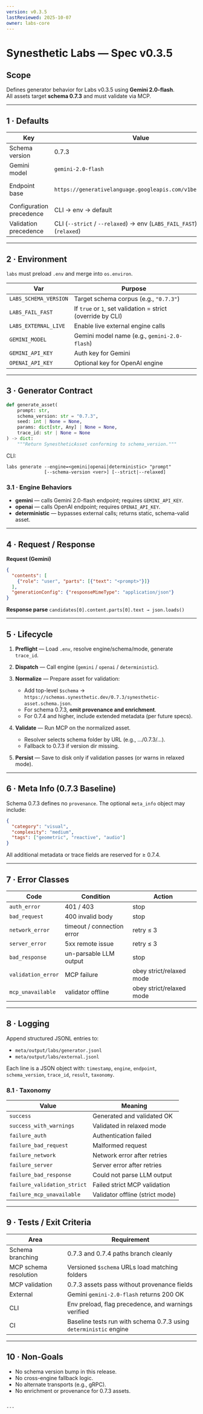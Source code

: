 ```yaml
---
version: v0.3.5
lastReviewed: 2025-10-07
owner: labs-core
---
```


# Synesthetic Labs — Spec v0.3.5

## Scope
Defines generator behavior for Labs v0.3.5 using **Gemini 2.0-flash**.  
All assets target **schema 0.7.3** and must validate via MCP.

---

## 1 · Defaults
| Key | Value | Notes |
|-----|--------|-------|
| Schema version | 0.7.3 | baseline schema |
| Gemini model | `gemini-2.0-flash` | |
| Endpoint base | `https://generativelanguage.googleapis.com/v1beta/models/` | full URL = base + model + `:generateContent` |
| Configuration precedence | CLI → env → default | |
| Validation precedence | CLI (`--strict` / `--relaxed`) → env (`LABS_FAIL_FAST`) → default (`relaxed`) | |

---

## 2 · Environment
`labs` must preload `.env` and merge into `os.environ`.

| Var | Purpose |
|-----|----------|
| `LABS_SCHEMA_VERSION` | Target schema corpus (e.g., `"0.7.3"`) |
| `LABS_FAIL_FAST` | If `true` or `1`, set validation = strict (override by CLI) |
| `LABS_EXTERNAL_LIVE` | Enable live external engine calls |
| `GEMINI_MODEL` | Gemini model name (e.g., `gemini-2.0-flash`) |
| `GEMINI_API_KEY` | Auth key for Gemini |
| `OPENAI_API_KEY` | Optional key for OpenAI engine |

---

## 3 · Generator Contract
```python
def generate_asset(
    prompt: str,
    schema_version: str = "0.7.3",
    seed: int | None = None,
    params: dict[str, Any] | None = None,
    trace_id: str | None = None
) -> dict:
    """Return SynestheticAsset conforming to schema_version."""
```

CLI:

```
labs generate --engine=<gemini|openai|deterministic> "prompt"
              [--schema-version <ver>] [--strict|--relaxed]
```

### 3.1 · Engine Behaviors

* **gemini** — calls Gemini 2.0-flash endpoint; requires `GEMINI_API_KEY`.
* **openai** — calls OpenAI endpoint; requires `OPENAI_API_KEY`.
* **deterministic** — bypasses external calls; returns static, schema-valid asset.

---

## 4 · Request / Response

**Request (Gemini)**

```json
{
  "contents": [
    {"role": "user", "parts": [{"text": "<prompt>"}]}
  ],
  "generationConfig": {"responseMimeType": "application/json"}
}
```

**Response parse**
`candidates[0].content.parts[0].text → json.loads()`

---

## 5 · Lifecycle

1. **Preflight** — Load `.env`, resolve engine/schema/mode, generate `trace_id`.
2. **Dispatch** — Call engine (`gemini` / `openai` / `deterministic`).
3. **Normalize** — Prepare asset for validation:

   * Add top-level `$schema` → `https://schemas.synesthetic.dev/0.7.3/synesthetic-asset.schema.json`.
   * For schema 0.7.3, **omit provenance and enrichment**.
   * For 0.7.4 and higher, include extended metadata (per future specs).
4. **Validate** — Run MCP on the normalized asset.

   * Resolver selects schema folder by URL (e.g., …/0.7.3/…).
   * Fallback to 0.7.3 if version dir missing.
5. **Persist** — Save to disk only if validation passes (or warns in relaxed mode).

---

## 6 · Meta Info (0.7.3 Baseline)

Schema 0.7.3 defines no `provenance`.
The optional `meta_info` object may include:

```json
{
  "category": "visual",
  "complexity": "medium",
  "tags": ["geometric", "reactive", "audio"]
}
```

All additional metadata or trace fields are reserved for ≥ 0.7.4.

---

## 7 · Error Classes

| Code               | Condition                  | Action                   |
| ------------------ | -------------------------- | ------------------------ |
| `auth_error`       | 401 / 403                  | stop                     |
| `bad_request`      | 400 invalid body           | stop                     |
| `network_error`    | timeout / connection error | retry ≤ 3                |
| `server_error`     | 5xx remote issue           | retry ≤ 3                |
| `bad_response`     | un-parsable LLM output     | stop                     |
| `validation_error` | MCP failure                | obey strict/relaxed mode |
| `mcp_unavailable`  | validator offline          | obey strict/relaxed mode |

---

## 8 · Logging

Append structured JSONL entries to:

* `meta/output/labs/generator.jsonl`
* `meta/output/labs/external.jsonl`

Each line is a JSON object with:
`timestamp`, `engine`, `endpoint`, `schema_version`, `trace_id`, `result`, `taxonomy`.

### 8.1 · Taxonomy

| Value                       | Meaning                         |
| --------------------------- | ------------------------------- |
| `success`                   | Generated and validated OK      |
| `success_with_warnings`     | Validated in relaxed mode       |
| `failure_auth`              | Authentication failed           |
| `failure_bad_request`       | Malformed request               |
| `failure_network`           | Network error after retries     |
| `failure_server`            | Server error after retries      |
| `failure_bad_response`      | Could not parse LLM output      |
| `failure_validation_strict` | Failed strict MCP validation    |
| `failure_mcp_unavailable`   | Validator offline (strict mode) |

---

## 9 · Tests / Exit Criteria

| Area                  | Requirement                                                       |
| --------------------- | ----------------------------------------------------------------- |
| Schema branching      | 0.7.3 and 0.7.4 paths branch cleanly                              |
| MCP schema resolution | Versioned `$schema` URLs load matching folders                    |
| MCP validation        | 0.7.3 assets pass without provenance fields                       |
| External              | Gemini `gemini-2.0-flash` returns 200 OK                          |
| CLI                   | Env preload, flag precedence, and warnings verified               |
| CI                    | Baseline tests run with schema 0.7.3 using `deterministic` engine |

---

## 10 · Non-Goals

* No schema version bump in this release.
* No cross-engine fallback logic.
* No alternate transports (e.g., gRPC).
* No enrichment or provenance for 0.7.3 assets.

```

---